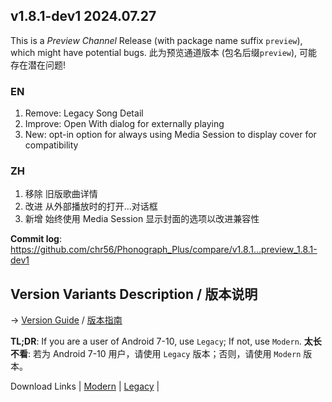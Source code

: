 ## **v1.8.1-dev1 2024.07.27**

This is a _Preview Channel_ Release (with package name suffix `preview`), which might have potential bugs.
此为预览通道版本 (包名后缀`preview`), 可能存在潜在问题!

### EN

1. Remove: Legacy Song Detail
2. Improve: Open With dialog for externally playing
3. New: opt-in option for always using Media Session to display cover for compatibility


### ZH

1. 移除 旧版歌曲详情
2. 改进 从外部播放时的打开...对话框
3. 新增 始终使用 Media Session 显示封面的选项以改进兼容性



**Commit log**: https://github.com/chr56/Phonograph_Plus/compare/v1.8.1...preview_1.8.1-dev1

## Version Variants Description / 版本说明

-> [Version Guide](docs/Version_Guide.md) / [版本指南](docs/Version_Guide_ZH.md)

**TL;DR**: If you are a user of Android 7-10, use `Legacy`; If not, use `Modern`.
**太长不看**: 若为 Android 7-10 用户，请使用 `Legacy` 版本；否则，请使用 `Modern` 版本。

Download Links | [Modern](https://github.com/chr56/Phonograph_Plus/releases/download/preview_1.8.1-dev1/PhonographPlus_1.8.1-dev1_ModernPreviewRelease.apk) | [Legacy](https://github.com/chr56/Phonograph_Plus/releases/download/preview_1.8.1-dev1/PhonographPlus_1.8.1-dev1_LegacyPreviewRelease.apk) |